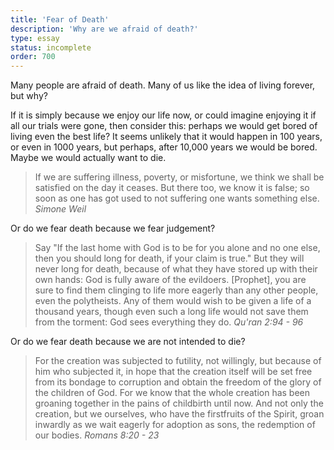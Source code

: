 ```yaml
---
title: 'Fear of Death'
description: 'Why are we afraid of death?'
type: essay
status: incomplete
order: 700
---
```


Many people are afraid of death.  Many of us like the idea of living forever, but why?

If it is simply because we enjoy our life now, or could imagine enjoying it if all our trials were gone, then consider this: perhaps we would get bored of living even the best life?  It seems unlikely that it would happen in 100 years, or even in 1000 years, but perhaps, after 10,000 years we would be bored.  Maybe we would actually want to die.

> If we are suffering illness, poverty, or misfortune, we think we shall be satisfied on the day it ceases. But there too, we know it is false; so soon as one has got used to not suffering one wants something else.
> <cite title="Three Essays on the Love of God">Simone Weil</cite>

Or do we fear death because we fear judgement?

> Say "If the last home with God is to be for you alone and no one else, then you should long for death, if your claim is true."  But they will never long for death, because of what they have stored up with their own hands: God is fully aware of the evildoers.  [Prophet], you are sure to find them clinging to life more eagerly than any other people, even the polytheists.  Any of them would wish to be given a life of a thousand years, though even such a long life would not save them from the torment: God sees everything they do.
> <cite title="Translation by M.A.S. Abdel Haleem, 2008">Qu'ran 2:94 - 96</cite>

Or do we fear death because we are not intended to die?

> For the creation was subjected to futility, not willingly, but because of him who subjected it, in hope that the creation itself will be set free from its bondage to corruption and obtain the freedom of the glory of the children of God.  For we know that the whole creation has been groaning together in the pains of childbirth until now.  And not only the creation, but we ourselves, who have the firstfruits of the Spirit, groan inwardly as we wait eagerly for adoption as sons, the redemption of our bodies.
> <cite title="English Standard Version">Romans 8:20 - 23</cite>
